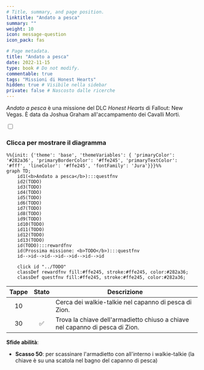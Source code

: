 ```yaml
---
# Title, summary, and page position.
linktitle: "Andato a pesca"
summary: ""
weight: 10
icon: message-question
icon_pack: fas

# Page metadata.
title: "Andato a pesca"
date: 2022-11-15
type: book # Do not modify.
commentable: true
tags: "Missioni di Honest Hearts"
hidden: true # Visibile nella sidebar
private: false # Nascosto dalle ricerche
---
```


<div class="fnv">


*Andato a pesca* è una missione del DLC *Honest Hearts* di Fallout: New Vegas. È data da Joshua Graham all'accampamento dei Cavalli Morti.


<section class="chart-collapse">
<input type="checkbox" name="collapse2" id="handle2">
<h3 class="handle">
<label for="handle2">Clicca per mostrare il diagramma</label>
</h3>
<div class="content">

```mermaid
%%{init: {'theme': 'base', 'themeVariables': { 'primaryColor': '#282a36', 'primaryBorderColor': '#ffe245', 'primaryTextColor': '#fff', 'lineColor': '#ffe245', 'fontFamily': 'Jura'}}}%%
graph TD;
    id1(<b>Andato a pesca</b>):::questfnv
    id2(TODO)
    id3(TODO)
    id4(TODO)
    id5(TODO)
    id6(TODO)
    id7(TODO) 
    id8(TODO)
    id9(TODO)
    id10(TODO)
    id11(TODO)
    id12(TODO)
    id13(TODO) 
    id(TODO):::rewardfnv
    id(Prossima missione: <b>TODO</b>):::questfnv
    id-->id-->id-->id-->id-->id-->id
    
    click id "../TODO"
    classDef rewardfnv fill:#ffe245, stroke:#ffe245, color:#282a36;
    classDef questfnv fill:#ffe245, stroke:#ffe245, color:#282a36;
```

</div>
</section>

| Tappe |       Stato        | Descrizione |
|:-----:|:------------------:| ----------- |
|                           10                          |            | Cerca dei walkie-talkie nel capanno di pesca di Zion.                                                                                                                       |
|                           30                          | :white_check_mark: | Trova la chiave dell'armadietto chiuso a chiave nel capanno di pesca di Zion.                                                                                               |



**Sfide abilità**:
- **Scasso 50**: per scassinare l'armadietto con all'interno i walkie-talkie (la chiave è su una scatola nel bagno del capanno di pesca)





</div>


